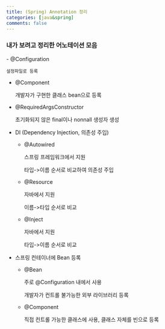 ```yaml
---
title: (Spring) Annotation 정리
categories: [java&spring]
comments: false
---
```


<h3>내가 보려고 정리한 어노테이션 모음</h3>
- @Configuration
    
    설정파일로 등록
- @Component
    
    개발자가 구현한 클래스 bean으로 등록
- @RequiredArgsConstructor
  
    초기화되지 않은 final이나 nonnall 생성자 생성
- DI (Dependency Injection, 의존성 주입)

  - @Autowired
  
    스프링 프레임워크에서 지원
  
    타입->이름 순서로 비교하여 의존성 주입
    
  - @Resource
  
    자바에서 지원
  
    이름->타입 순서로 비교
  - @Inject
  
    자바에서 지원
    
    타입->이름 순서로 비교
  
- 스프링 컨테이너에 Bean 등록
  
  * @Bean
    
    주로 @Configuration 내에서 사용
  
    개발자가 컨트롤 불가능한 외부 라이브러리 등록
  
  * @Component
  
    직접 컨트롤 가능한 클래스에 사용, 클래스 자체를 빈으로 등록